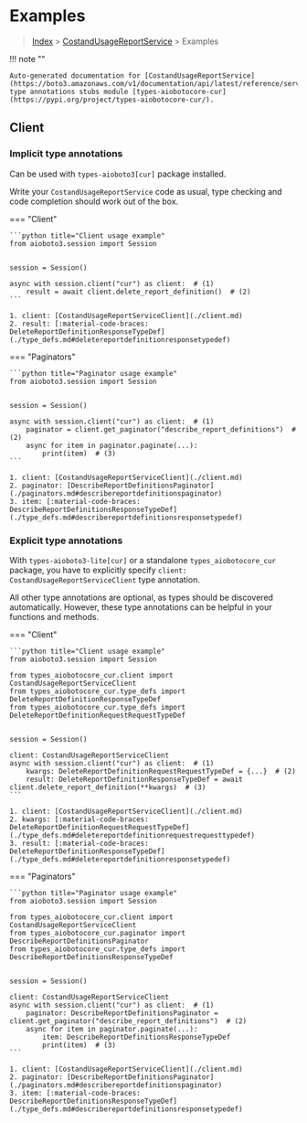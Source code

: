 # Examples

> [Index](../README.md) > [CostandUsageReportService](./README.md) > Examples

!!! note ""

    Auto-generated documentation for [CostandUsageReportService](https://boto3.amazonaws.com/v1/documentation/api/latest/reference/services/cur.html#CostandUsageReportService)
    type annotations stubs module [types-aiobotocore-cur](https://pypi.org/project/types-aiobotocore-cur/).

## Client

### Implicit type annotations

Can be used with `types-aioboto3[cur]` package installed.

Write your `CostandUsageReportService` code as usual,
type checking and code completion should work out of the box.



=== "Client"

    ```python title="Client usage example"
    from aioboto3.session import Session


    session = Session()

    async with session.client("cur") as client:  # (1)
        result = await client.delete_report_definition()  # (2)
    ```

    1. client: [CostandUsageReportServiceClient](./client.md)
    2. result: [:material-code-braces: DeleteReportDefinitionResponseTypeDef](./type_defs.md#deletereportdefinitionresponsetypedef) 



=== "Paginators"

    ```python title="Paginator usage example"
    from aioboto3.session import Session


    session = Session()

    async with session.client("cur") as client:  # (1)
        paginator = client.get_paginator("describe_report_definitions")  # (2)
        async for item in paginator.paginate(...):
            print(item)  # (3)
    ```

    1. client: [CostandUsageReportServiceClient](./client.md)
    2. paginator: [DescribeReportDefinitionsPaginator](./paginators.md#describereportdefinitionspaginator)
    3. item: [:material-code-braces: DescribeReportDefinitionsResponseTypeDef](./type_defs.md#describereportdefinitionsresponsetypedef) 




### Explicit type annotations

With `types-aioboto3-lite[cur]`
or a standalone `types_aiobotocore_cur` package, you have to explicitly specify
`client: CostandUsageReportServiceClient` type annotation.

All other type annotations are optional, as types should be discovered automatically.
However, these type annotations can be helpful in your functions and methods.


=== "Client"

    ```python title="Client usage example"
    from aioboto3.session import Session

    from types_aiobotocore_cur.client import CostandUsageReportServiceClient
    from types_aiobotocore_cur.type_defs import DeleteReportDefinitionResponseTypeDef
    from types_aiobotocore_cur.type_defs import DeleteReportDefinitionRequestRequestTypeDef


    session = Session()

    client: CostandUsageReportServiceClient
    async with session.client("cur") as client:  # (1)
        kwargs: DeleteReportDefinitionRequestRequestTypeDef = {...}  # (2)
        result: DeleteReportDefinitionResponseTypeDef = await client.delete_report_definition(**kwargs)  # (3)
    ```

    1. client: [CostandUsageReportServiceClient](./client.md)
    2. kwargs: [:material-code-braces: DeleteReportDefinitionRequestRequestTypeDef](./type_defs.md#deletereportdefinitionrequestrequesttypedef) 
    3. result: [:material-code-braces: DeleteReportDefinitionResponseTypeDef](./type_defs.md#deletereportdefinitionresponsetypedef) 



=== "Paginators"

    ```python title="Paginator usage example"
    from aioboto3.session import Session

    from types_aiobotocore_cur.client import CostandUsageReportServiceClient
    from types_aiobotocore_cur.paginator import DescribeReportDefinitionsPaginator
    from types_aiobotocore_cur.type_defs import DescribeReportDefinitionsResponseTypeDef


    session = Session()

    client: CostandUsageReportServiceClient
    async with session.client("cur") as client:  # (1)
        paginator: DescribeReportDefinitionsPaginator = client.get_paginator("describe_report_definitions")  # (2)
        async for item in paginator.paginate(...):
            item: DescribeReportDefinitionsResponseTypeDef
            print(item)  # (3)
    ```

    1. client: [CostandUsageReportServiceClient](./client.md)
    2. paginator: [DescribeReportDefinitionsPaginator](./paginators.md#describereportdefinitionspaginator)
    3. item: [:material-code-braces: DescribeReportDefinitionsResponseTypeDef](./type_defs.md#describereportdefinitionsresponsetypedef) 




